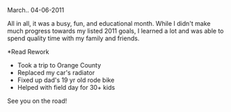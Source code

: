 March..
04-06-2011

All in all, it was a busy, fun, and educational month. While I didn't make much progress towards my listed 2011 goals, I learned a lot and was able to spend quality time with my family and friends.

*Read Rework
* Took a trip to Orange County
* Replaced my car's radiator
* Fixed up dad's 19 yr old rode bike
* Helped with field day for 30+ kids

See you on the road!

